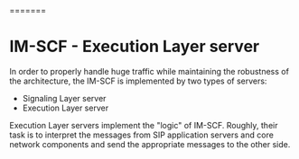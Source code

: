=======
# IM-SCF - Execution Layer server
In order to properly handle huge traffic while maintaining the robustness of the architecture, the IM-SCF is implemented by two types of servers:
* Signaling Layer server
* Execution Layer server

Execution Layer servers implement the "logic" of IM-SCF. Roughly, their task is to interpret the messages from SIP application servers and core network components and send the appropriate messages to the other side.
